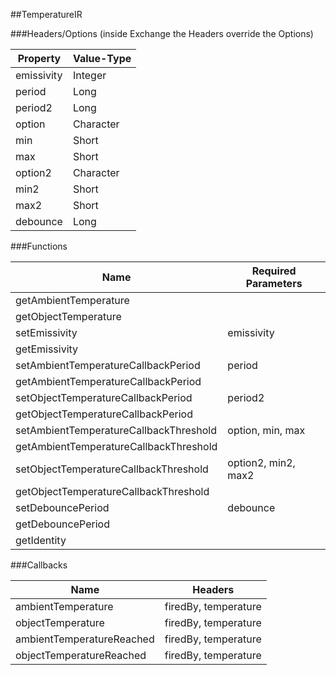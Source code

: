 ##TemperatureIR


###Headers/Options (inside Exchange the Headers override the Options)


| Property             | Value-Type                              |
|----------------------|-----------------------------------------|
|           emissivity |    Integer |
|               period |       Long |
|              period2 |       Long |
|               option |  Character |
|                  min |      Short |
|                  max |      Short |
|              option2 |  Character |
|                 min2 |      Short |
|                 max2 |      Short |
|             debounce |       Long |



###Functions

| Name                 | Required Parameters                      |
|----------------------|------------------------------------------|
| getAmbientTemperature |                                          |
| getObjectTemperature |                                          |
|        setEmissivity |                               emissivity |
|        getEmissivity |                                          |
| setAmbientTemperatureCallbackPeriod |                                   period |
| getAmbientTemperatureCallbackPeriod |                                          |
| setObjectTemperatureCallbackPeriod |                                  period2 |
| getObjectTemperatureCallbackPeriod |                                          |
| setAmbientTemperatureCallbackThreshold |                         option, min, max |
| getAmbientTemperatureCallbackThreshold |                                          |
| setObjectTemperatureCallbackThreshold |                      option2, min2, max2 |
| getObjectTemperatureCallbackThreshold |                                          |
|    setDebouncePeriod |                                 debounce |
|    getDebouncePeriod |                                          |
|          getIdentity |                                          |




###Callbacks

| Name                 | Headers                                  |
|----------------------|------------------------------------------|
|   ambientTemperature |                     firedBy, temperature |
|    objectTemperature |                     firedBy, temperature |
| ambientTemperatureReached |                     firedBy, temperature |
| objectTemperatureReached |                     firedBy, temperature |


